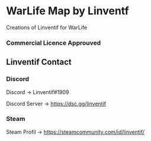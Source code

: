 # WarLife Map by Linventf
 Creations of Linventif for WarLife

### Commercial Licence Approuved

## Linventif Contact 

### Discord
Discord -> Linventif#1909

Discord Server -> https://dsc.gg/linventif

### Steam
Steam Profil -> https://steamcommunity.com/id/linventif/